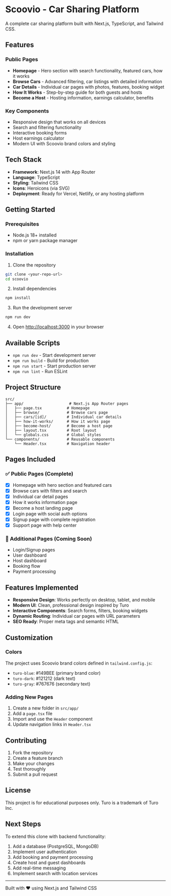 # Scoovio - Car Sharing Platform

A complete car sharing platform built with Next.js, TypeScript, and Tailwind CSS.

## Features

### Public Pages
- **Homepage** - Hero section with search functionality, featured cars, how it works
- **Browse Cars** - Advanced filtering, car listings with detailed information
- **Car Details** - Individual car pages with photos, features, booking widget
- **How It Works** - Step-by-step guide for both guests and hosts
- **Become a Host** - Hosting information, earnings calculator, benefits

### Key Components
- Responsive design that works on all devices
- Search and filtering functionality
- Interactive booking forms
- Host earnings calculator
- Modern UI with Scoovio brand colors and styling

## Tech Stack

- **Framework**: Next.js 14 with App Router
- **Language**: TypeScript
- **Styling**: Tailwind CSS
- **Icons**: Heroicons (via SVG)
- **Deployment**: Ready for Vercel, Netlify, or any hosting platform

## Getting Started

### Prerequisites
- Node.js 18+ installed
- npm or yarn package manager

### Installation

1. Clone the repository
```bash
git clone <your-repo-url>
cd scoovio
```

2. Install dependencies
```bash
npm install
```

3. Run the development server
```bash
npm run dev
```

4. Open [http://localhost:3000](http://localhost:3000) in your browser

## Available Scripts

- `npm run dev` - Start development server
- `npm run build` - Build for production
- `npm run start` - Start production server
- `npm run lint` - Run ESLint

## Project Structure

```
src/
├── app/                    # Next.js App Router pages
│   ├── page.tsx           # Homepage
│   ├── browse/            # Browse cars page
│   ├── cars/[id]/         # Individual car details
│   ├── how-it-works/      # How it works page
│   ├── become-host/       # Become a host page
│   ├── layout.tsx         # Root layout
│   └── globals.css        # Global styles
└── components/            # Reusable components
    └── Header.tsx         # Navigation header
```

## Pages Included

### ✅ Public Pages (Complete)
- [x] Homepage with hero section and featured cars
- [x] Browse cars with filters and search
- [x] Individual car detail pages
- [x] How it works information page  
- [x] Become a host landing page
- [x] Login page with social auth options
- [x] Signup page with complete registration
- [x] Support page with help center

### 🚧 Additional Pages (Coming Soon)
- Login/Signup pages
- User dashboard
- Host dashboard
- Booking flow
- Payment processing

## Features Implemented

- **Responsive Design**: Works perfectly on desktop, tablet, and mobile
- **Modern UI**: Clean, professional design inspired by Turo
- **Interactive Components**: Search forms, filters, booking widgets
- **Dynamic Routing**: Individual car pages with URL parameters
- **SEO Ready**: Proper meta tags and semantic HTML

## Customization

### Colors
The project uses Scoovio brand colors defined in `tailwind.config.js`:
- `turo-blue`: #149BEE (primary brand color)
- `turo-dark`: #121212 (dark text)
- `turo-gray`: #767676 (secondary text)

### Adding New Pages
1. Create a new folder in `src/app/`
2. Add a `page.tsx` file
3. Import and use the `Header` component
4. Update navigation links in `Header.tsx`

## Contributing

1. Fork the repository
2. Create a feature branch
3. Make your changes
4. Test thoroughly
5. Submit a pull request

## License

This project is for educational purposes only. Turo is a trademark of Turo Inc.

## Next Steps

To extend this clone with backend functionality:
1. Add a database (PostgreSQL, MongoDB)
2. Implement user authentication
3. Add booking and payment processing
4. Create host and guest dashboards
5. Add real-time messaging
6. Implement search with location services

---

Built with ❤️ using Next.js and Tailwind CSS
